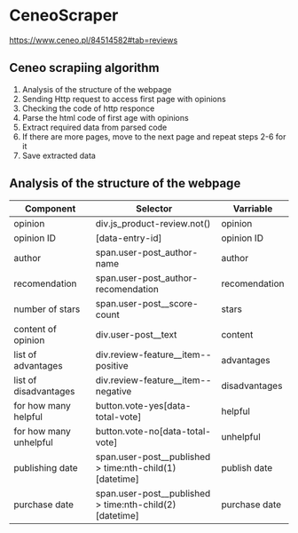 # CeneoScraper
https://www.ceneo.pl/84514582#tab=reviews
## Ceneo scrapiing algorithm
1. Analysis of the structure of the webpage
2. Sending Http request to access first page with opinions
3. Checking the code of http responce
4. Parse the html code of first age with opinions
5. Extract required data from parsed code
6. If there are more pages, move to the next page and repeat steps 2-6 for it
7. Save extracted data

## Analysis of the structure of the webpage
|Component|Selector|Varriable|
|---------|--------|---------|
|opinion|div.js_product-review.not()|opinion|
|opinion ID|[data-entry-id]|opinion ID|
|author|span.user-post_author-name|author|
|recomendation|span.user-post_author-recomendation|recomendation|
|number of stars|span.user-post__score-count|stars|
|content of opinion|div.user-post__text|content|
|list of advantages|div.review-feature__item--positive|advantages|
|list of disadvantages|div.review-feature__item--negative|disadvantages|
|for how many helpful|button.vote-yes[data-total-vote]|helpful|
|for how many unhelpful|button.vote-no[data-total-vote]|unhelpful|
|publishing date|span.user-post__published > time:nth-child(1)[datetime]|publish date|
|purchase date|span.user-post__published  > time:nth-child(2)[datetime]|purchase date|

